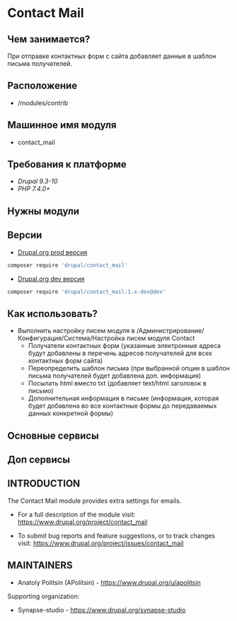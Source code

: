 # Contact Mail

## Чем занимается?

При отправке контактных форм с сайта добавляет данные в шаблон письма получателей.

## Расположение

- /modules/contrib

## Машинное имя модуля

- contact_mail

## Требования к платформе

- _Drupal 9.3-10_
- _PHP 7.4.0+_

## Нужны модули

## Версии

- [Drupal.org prod версия](https://www.drupal.org/project/contact_mail)

```sh
composer require 'drupal/contact_mail'
```

- [Drupal.org dev версия](https://www.drupal.org/project/contact_mail/releases/8.x-1.x-dev)

```sh
composer require 'drupal/contact_mail:1.x-dev@dev'
```

## Как использовать?

- Выполнить настройку писем модуля в /Администрирование/Конфигурация/Система/Настройка писем модуля Contact
  - Получатели контактных форм (указанные электронные адреса будут добавлены в перечень адресов получателей для всех контактных форм сайта)
  - Переопределить шаблон письма (при выбранной опции в шаблон письма получателей будет добавлена доп. информация)
  - Посылать html вместо txt (добавляет text/html заголовок в письмо)
  - Дополнительная информация в письме (информация, которая будет добавлена во все контактные формы до передаваемых данных конкретной формы)

## Основные сервисы

## Доп сервисы

## INTRODUCTION

The Сontact Mail module provides extra settings for emails.

- For a full description of the module visit:
  https://www.drupal.org/project/contact_mail

- To submit bug reports and feature suggestions, or to track changes visit:
  https://www.drupal.org/project/issues/contact_mail

## MAINTAINERS

- Anatoly Politsin (APolitsin) - https://www.drupal.org/u/apolitsin

Supporting organization:

- Synapse-studio - https://www.drupal.org/synapse-studio
